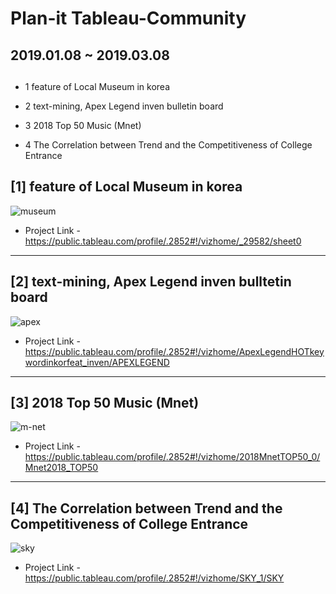 # Plan-it Tableau-Community 

## 2019.01.08 ~ 2019.03.08


## <Topic>

- 1 feature of Local Museum in korea

- 2 text-mining, Apex Legend inven bulletin board

- 3 2018 Top 50 Music (Mnet)

- 4 The Correlation between Trend and the Competitiveness of College Entrance





## [1] feature of Local Museum in korea
![museum](https://user-images.githubusercontent.com/54028026/82013549-88683880-96b5-11ea-83e1-a90505cb22e1.png)
- Project Link - https://public.tableau.com/profile/.2852#!/vizhome/_29582/sheet0

--- 
## [2] text-mining, Apex Legend inven bulltetin board
![apex](https://user-images.githubusercontent.com/54028026/82013641-b64d7d00-96b5-11ea-803e-937dfea2c024.png)
- Project Link - https://public.tableau.com/profile/.2852#!/vizhome/ApexLegendHOTkeywordinkorfeat_inven/APEXLEGEND


--- 
## [3] 2018 Top 50 Music (Mnet)
![m-net](https://user-images.githubusercontent.com/54028026/82016819-cddc3400-96bc-11ea-8066-93fd0660fa5a.png)

- Project Link - https://public.tableau.com/profile/.2852#!/vizhome/2018MnetTOP50_0/Mnet2018_TOP50

 
--- 
## [4] The Correlation between Trend and the Competitiveness of College Entrance
![sky](https://user-images.githubusercontent.com/54028026/82015841-a84e2b00-96ba-11ea-916c-390525b8cc4a.png)
- Project Link - https://public.tableau.com/profile/.2852#!/vizhome/SKY_1/SKY
